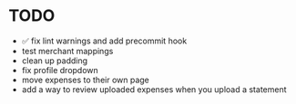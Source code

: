 # TODO

- ✅ fix lint warnings and add precommit hook
- test merchant mappings
- clean up padding
- fix profile dropdown
- move expenses to their own page
- add a way to review uploaded expenses when you upload a statement